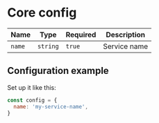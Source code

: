 # Core config

| Name   | Type | Required | Description |
|--------|------|----------|-------------|
| `name` | `string` | `true` | Service name |

## Configuration example

Set up it like this:
```js
const config = {
  name: 'my-service-name',
}
```
